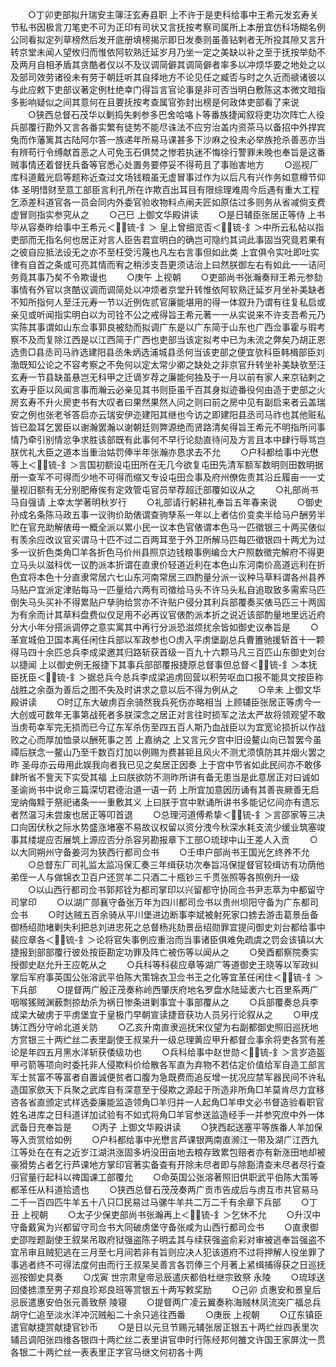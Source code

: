 <!-- { "loadSidebar": true } -->
　　○丁卯吏部拟升瑞安主簿汪玄寿县职  上不许于是吏科给事中王希元发玄寿关节私书因极言刀笔吏不可为正印有司状又言抚按考察司属所上本册宜仿科场糊名例公同看拟定列草榜然后发开底册填榜揭示即日发奏则虽善钻剌者无所投其隙又言升转京堂未闻人望攸归而惟依阿软熟迁延岁月乃坐一定之美缺以补之至于抚按举劾不及两月自相矛盾其贪酷者仅以不及议调简僻其调简僻者率多以冲烦华要之地处之以及部司效劳诸役未有劳于朝廷听其自择地方不论见任之臧否与时之久近而禠诸彼以与此应敕下吏部议著定例杜绝幸门得旨言官论事是非可否当明白敷陈这本微文暗指多影响疑似之间其意何在且要抚按考查属官弥封出榜是何政体吏部看了来说
　　○狭西总督石茂华以剿捣失剌参多巴舍哈咯卜等番族捷闻叙将吏功次阵亡人役兵部覆行勘外又言各番实繁有徒势不能尽诛法不应穷治盖内资茶马以备招中外捍宾兔而作藩篱其古陆阿尔答一族递年所易马课甚多下沙麻之役未必举族抢杀善恶亦当有辨苟行令缚献首恶之人可免玉石俱焚之惨若执迷不悔徐行警罪未晚也奉旨是这番贼事情还着督抚兵备等官悉心处置务要停妥不得苟且了事贻害地方
　　○巡视厂库科道戴光启等题称近查过文场钱粮虽无虚冒事过作为以后凡有兴作务如意樽节仰体  圣明惜财至意工部臣言利孔所在诈欺百出耳目有限综理难周今后遇有重大工程乞添差科道官各一员会同内外委官验收物料点闸夫匠如原估过多则务从省减倘支费虚冒则指实参究从之
　　○己巳  上御文华殿讲读
　　○是日辅臣张居正等侍  上书毕从容奏昨给事中王希元＜锍-釒＞  皇上曾细览否＜锍-釒＞中所云私帖以指吏部而无指名何也居正对言人臣告君宜明白的确岂可隐约其词此事固当究竟若果有之彼自应抵法设无之亦不至枉受污蔑也凡左右言事但如此类  上宜俱令实吐即吐实律有自首之条或可亮其情而宥之稍涉支吾更须诘治上曰然朕御左右有如此一一诘问务竟其事乃矣不令欺谩也
　　○庚午  上视朝
　　○吏部尚书张瀚奏辩王希元参劾事情有外官以贪酷议调而调简处以冲烦者京堂升转惟依阿软熟迁延岁月坐补美缺者不知所指何人至汪元寿一节以近例佐贰官廉能堪用的得一体叙升乃谓有往复私启或亲见或听闻指实明白以为司铨不公之戒得旨王希元著一一从实说来不许支吾希元乃实陈其事谓如山东佥事郭良被劾而拟调广东是以广东简于山东也广西佥事霍与瑕考察不及而复除江西是以江西简于广西也吏部当该定拟考中已为未流之弊矣乃胡正恩选贵□县丞司马祚选建阳县丞朱炳选浦城县丞何当该吏部之便宜欤科臣韩楫部臣刘渤既知公论之不容考察之不免何以定太常少卿之缺处之非京官升转坐补美缺欤至汪玄寿一节县缺虽悬岂无科甲之迁谪岁荐之廉能何独及于一月以前有家人来京钻剌之玄寿乎臣以风闻言事而瀚云必亲见其书则臣虽千百其身拟迹番役何由造于吏部之火房玄寿不升火房吏书有大叹者曰果然果然人问之则曰前之房中见有副启来者云盖瑞安之例也张老爷答启亦云瑞安伊迩建阳其继也今访之即建阳县丞司马祚也其他赃私皆已盈耳乞罢臣以谢瀚罢瀚以谢朝廷则弊源绝而贤路清矣得旨王希元不明指所问事情乃牵引别情忿争求胜该部既有此事何不早行论劾直待问及方言且本中肆行辱骂岂朕优礼大臣之道本当重治姑罚俸半年张瀚亦恳求去不允
　　○户科都给事中光懋等上＜锍-釒＞言国初额设屯田所在无几今欲复屯田先清军额军数明则田数明据册一查军不可得而少地不可得而缩又专设屯田佥事及府州僚佐责其沿丘履亩一一丈量视旧额有无分别肥瘠俟有定效管屯官员举荐超迁部覆如议从之
　　○礼部尚书马自强请  上幸太学著明秋岁行
　　○礼部请行躬耕礼奉旨五年春来说
　　○御史孙成名条陈马政五事一议驹价助俵谓查驹孳系一年以上者估价变卖半给马户酬劳半贮在官充助解俵毋一概全派以累小民一议本色官俵谓本色马一匹徵银三十两买俵似有羡余应改议官买谓马十匹不过二百两耳至于外卫所解马匹每匹徵银四十两尤为过多一议折色类角□羊各折色马价州县照京边钱粮事例编佥大户照数徵完解府不得更立马头以滋科优一议酌派本折谓在直隶价轻道近利在本色山东河南价高道远利在折色宜将本色十分直隶常居六七山东河南常居三四酌量分派一议种马草料谓各州县养马贴户宜派定津贴每马一匹量给六两有司徵给马头不许马头私自追取致多需索马匹倒失马头买补不得累贴户孳驹给赏亦不许贴户侵分其利兵部覆奏买俵马匹三十两固为有余而计其草料盘费似仅足用不必再议官俵酌派本折之说近该部酌量地里远近府分大小年分搭派调停之意实寓其中再行分派恐滋烦扰余皆如御史议奉旨是
　　○革宣城伯卫国本离任闲住兵部以军政参也○虏入平虏堡副总兵曹簠驰援斩首十一颗得马四十余匹总兵李成梁邀其归路斩获首级一百九十六颗马凡三百匹山东御史刘台以捷闻  上以御史例无报捷下其事兵部部覆报捷原总督事但总督＜锍-釒＞本抚臣抚臣＜锍-釒＞据总兵今总兵李成梁追虏回营以积劳呕血口报不能具文按臣称战胜之余亟为善后之图不失及时讲求之意以后不得为例从之
　　○辛未  上御文华殿讲读
　　○时辽东大破虏百余骑然我兵死伤亦略相当  上顾辅臣张居正等虏今一大创或可数年无事第战死者多朕深念之居正对言往时损军之法太严故将领观望不敢当虏苟幸军完无损而已今辽东军杀伤至四五百人斯乃血战臣以为宜宽论损折以作战败之心而厚加恤录以酬死事之苦  上嘉纳之  上又言元夕宫中旧设鳌山向已暂罢今虽禫后朕念一鳌山乃至千数百灯加以例赐为费甚钜且风火不测尤须慎防其并烟火罢之昨  圣母亦云毋用此娱我向者我已见之矣居正因奏  上于宫中节省如此民间亦不敢侈肆所省不訾天下实受其福  上曰朕欲防不测昨所讲有备无患当是此意居正对曰诚如  圣谕尚书中说命三篇深切君德治道一语一药  上所宜加意因历诵有其善丧厥善无启宠纳侮黩于祭祀诸条一一重敷其义  上曰朕于宫中默诵所讲书多能记忆间亦有遗忘者然温习未尝废也居正等叩首退
　　○总理河道傅希挚＜锍-釒＞言邵家等三决口向因伏秋之际水势盛涨堵塞不易故议权留以资分洩今秋深水耗支流少缓业筑塞竣事其缕堤应否展筑上源应否分杀容另勘报章下工部○琉球中山王差人入贡
　　○以大同朔州守备姜河为狭西行都司佥书
　　○壬申户部尚书王国光乞终养不允
　　○总督东厂司礼监太监冯保汇奏三年缉获功次奉旨冯保提督官较缉访有功荫他弟侄一人与做锦衣卫百户还赏羊二只酒二十瓶钞三千贯张照等各照例升一级
　　○以山西行都司佥书郭邦铨为都司掌印以兴留都守协同佥书尹志萃为中都留守司掌印
　　○以湖广郧襄守备张万年为四川都司佥书以贵州坝阳守备为广东都司佥书
　　○时达贼五百余骑从平川堡进边断事李斌被射死家口掳去游击葛景岳备御杨绍勋堵剿失利把总刘进忠死之总督杨兆劾景岳绍勋罪宜提问御史刘台都给事中裴应章各＜锍-釒＞论将官失事例应重治而当事诸臣俱难免疏虞之罚会该镇以大捷报到部部覆行彼处按臣勘定功罪及阵亡被伤等以闻从之
　　○癸酉都察院奏实授御史赵允升王应乾从之
　　○兵科等科裴应章等湖广等道御史王晓等以军政纠掌后军府事英国公张溶武平伯陈大策锦衣卫佥书王之化等宜革任闲住＜锍-釒＞下兵部
　　○提督两广殷正茂奏称岭西肇庆府地名罗盘水陆延袤六七百里系两广咽喉猺贼渊薮剽掠劫杀为祸日惨条进剿事宜十事部覆从之
　　○兵部覆奏总兵李成梁大破虏于平虏堡宜于皇极门早朝宣读捷音获功人员另行论叙从之
　　○甲戌铸江西分守岭北道关防
　　○乙亥升南直隶巡抚宋仪望为右副都御史照旧巡抚地方赏银三十两纻丝二表里副使王叔杲升一级总理黄应甲升都督佥事余将吏各赏有差论是年四五月黑水洋斩获倭级功也
　　○兵科给事中赵世勋＜锍-釒＞言岁造盔甲弓箭等项向时委托非人侵欺料价给散各军直为弃物不若估定价值给军自造工部言军士贫富不等富者自置诚便贫者口腹为急既费而追反增一扰况应禁军器民间不许私造国家歛天下兵聚之武库自有深意至于侵欺之源起于所造非所角□羊莫肯尽力宜移咨各省直颁定式样选委廉能监造领角□羊归并一人起角□羊申文必书督造验看职官姓名进库之日科道详加试验有不如式将角□羊官参送监造经手一并参究庶中外一体武备日充奉旨是
　　○丙子  上御文华殿讲读
　　○狭西起送塞平等族番人羊加保等入贡赏给如例
　　○户科都给事中光懋言芦课银两南直濒江一带及湖广江西九江等处在在有之近岁江湖洪涨固多坍没田亩地去粮存致累包赔者亦有新涨田地却被豪猾势占者乞行芦课地方掌印官著实备查有开除未尽者即与除豁清查未尽者尽行查归官量行起科以禆国课工部覆允
　　○命英国公张溶著照旧供职武平伯陈大策等都革任从科道拾遗也
　　○狭西总督石茂茂奏两广贡市告成后与虏互市共官易马二千一百四匹牛羊五十八只□民易过马骡牛羊共二万二千有余章下兵部
　　○丁丑  上视朝
　　○太子少保吏部尚书张瀚再上＜锍-釒＞乞休不允
　　○升汉中守备戴寅为兴都留守司佥书大同破虏堡守备张咸为山西行都司佥书
　　○直隶御史邵陛题副使王叙杲吊取府狱强盗陈子明孟其与续获强盗俞彩对审被逃奉旨强盗不宜吊审且贼犯逃在三月至七月间若非有旨则应决人犯该道府不过将押解人役坐罪了事逃者终不可得法度何由而行王叔杲吴善言各罚俸三个月著上紧缉捕得获之日巡抚巡按御史具奏
　　○戊寅  世宗肃皇帝忌辰遣庆都伯杜继宗致祭  永陵
　　○琉球送回倭掳漂至男子郑良珍郑良班等赏银五十两写敕奖励
　　○己卯  贞惠安和景皇后忌辰遣惠安伯张元善致祭  陵寝
　　○提督两广凌云翼奏称海贼林凤流突广福总兵胡守仁追至淡水洋冲沉贼船二十余只逃往西番
　　○庚辰  上视朝
　　○辽东镇臣遣官献捷赏献捷官钞币
　　○是日以元旦节赐元辅张居正银五十两纻丝四表里次辅吕调阳张四维各银四十两纻丝二表里讲官申时行陈经邦何雒文许国王家屏沈一贯各银二十两纻丝一表表里正字官马继文何初各十两
